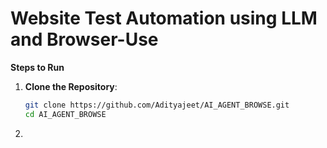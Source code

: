 # Website Test Automation using LLM and Browser-Use

**Steps to Run**
1. **Clone the Repository**:
   ```bash
   git clone https://github.com/Adityajeet/AI_AGENT_BROWSE.git
   cd AI_AGENT_BROWSE
2. 


